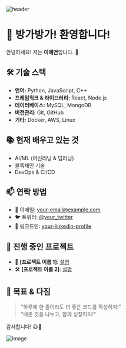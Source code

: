 
![header](https://capsule-render.vercel.app/api?type=wave&color=auto&height=300&section=header&text=heyn2's%20GitHub&fontSize=70)


# 👋 방가방가! 환영합니다!
안녕하세요! 저는 **이혜연**입니다. 🚀

## 🛠️ 기술 스택
- **언어:** Python, JavaScript, C++
- **프레임워크 & 라이브러리:** React, Node.js
- **데이터베이스:** MySQL, MongoDB
- **버전관리:** Git, GitHub
- **기타:** Docker, AWS, Linux

## 📚 현재 배우고 있는 것
- AI/ML (머신러닝 & 딥러닝)
- 블록체인 기술
- DevOps & CI/CD

## 📫 연락 방법
- 📧 이메일: [your-email@example.com](mailto:your-email@example.com)
- 🐦 트위터: [@your_twitter](https://twitter.com/your_twitter)
- 💼 링크드인: [your-linkedin-profile](https://linkedin.com/in/your-profile)

## 🚀 진행 중인 프로젝트
- 🌟 **[프로젝트 이름 1]**: [설명](https://github.com/your-username/project1)
- 🛠 **[프로젝트 이름 2]**: [설명](https://github.com/your-username/project2)

## 🎯 목표 & 다짐
> "하루에 한 줄이라도 더 좋은 코드를 작성하자!"  
> "배운 것을 나누고, 함께 성장하자!"  

감사합니다! 😃🙌  

![image](https://github.com/user-attachments/assets/cb58db70-b214-468d-8563-8e33ac3b8b59)


